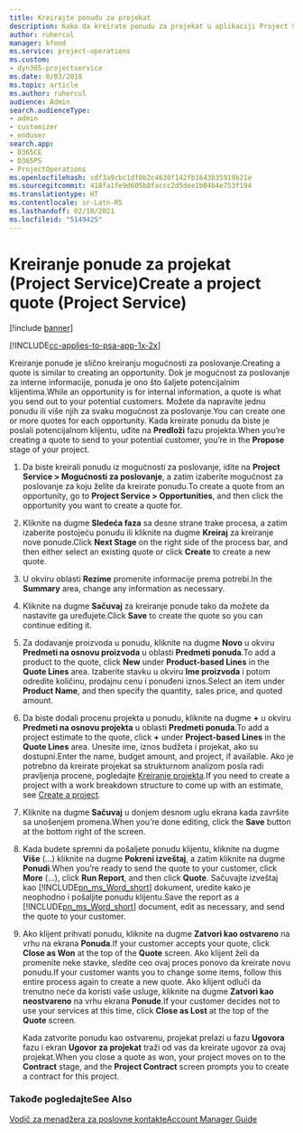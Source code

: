 ```yaml
---
title: Kreirajte ponudu za projekat
description: Kako da kreirate ponudu za projekat u aplikaciji Project Service
author: ruhercul
manager: kfend
ms.service: project-operations
ms.custom:
- dyn365-projectservice
ms.date: 8/03/2018
ms.topic: article
ms.author: ruhercul
audience: Admin
search.audienceType:
- admin
- customizer
- enduser
search.app:
- D365CE
- D365PS
- ProjectOperations
ms.openlocfilehash: cdf3a9cbc1df0b2c4630f142fb1643b35919b21e
ms.sourcegitcommit: 418fa1fe9d605b8faccc2d5dee1b04b4e753f194
ms.translationtype: HT
ms.contentlocale: sr-Latn-RS
ms.lasthandoff: 02/10/2021
ms.locfileid: "5149425"
---
```

# <a name="create-a-project-quote-project-service"></a><span data-ttu-id="54152-103">Kreiranje ponude za projekat (Project Service)</span><span class="sxs-lookup"><span data-stu-id="54152-103">Create a project quote (Project Service)</span></span>

[!include [banner](../includes/psa-now-project-operations.md)]

[!INCLUDE[cc-applies-to-psa-app-1x-2x](../includes/cc-applies-to-psa-app-1x-2x.md)]

<span data-ttu-id="54152-104">Kreiranje ponude je slično kreiranju mogućnosti za poslovanje.</span><span class="sxs-lookup"><span data-stu-id="54152-104">Creating a quote is similar to creating an opportunity.</span></span> <span data-ttu-id="54152-105">Dok je mogućnost za poslovanje za interne informacije, ponuda je ono što šaljete potencijalnim klijentima.</span><span class="sxs-lookup"><span data-stu-id="54152-105">While an opportunity is for internal information, a quote is what you send out to your potential customers.</span></span> <span data-ttu-id="54152-106">Možete da napravite jednu ponudu ili više njih za svaku mogućnost za poslovanje.</span><span class="sxs-lookup"><span data-stu-id="54152-106">You can create one or more quotes for each opportunity.</span></span> <span data-ttu-id="54152-107">Kada kreirate ponudu da biste je poslali potencijalnom klijentu, uđite na **Predloži** fazu projekta.</span><span class="sxs-lookup"><span data-stu-id="54152-107">When you’re creating a quote to send to your potential customer, you’re in the **Propose** stage of your project.</span></span>  
  
1. <span data-ttu-id="54152-108">Da biste kreirali ponudu iz mogućnosti za poslovanje, idite na **Project Service > Mogućnosti za poslovanje**, a zatim izaberite mogućnost za poslovanje za koju želite da kreirate ponudu.</span><span class="sxs-lookup"><span data-stu-id="54152-108">To create a quote from an opportunity, go to **Project Service > Opportunities**, and then click the opportunity you want to create a quote for.</span></span>  
  
2. <span data-ttu-id="54152-109">Kliknite na dugme **Sledeća faza** sa desne strane trake procesa, a zatim izaberite postojeću ponudu ili kliknite na dugme **Kreiraj** za kreiranje nove ponude.</span><span class="sxs-lookup"><span data-stu-id="54152-109">Click **Next Stage** on the right side of the process bar, and then either select an existing quote or click **Create** to create a new quote.</span></span>  
  
3. <span data-ttu-id="54152-110">U okviru oblasti **Rezime** promenite informacije prema potrebi.</span><span class="sxs-lookup"><span data-stu-id="54152-110">In the **Summary** area, change any information as necessary.</span></span>  
  
4. <span data-ttu-id="54152-111">Kliknite na dugme **Sačuvaj** za kreiranje ponude tako da možete da nastavite ga uređujete.</span><span class="sxs-lookup"><span data-stu-id="54152-111">Click **Save** to create the quote so you can continue editing it.</span></span>  
  
5. <span data-ttu-id="54152-112">Za dodavanje proizvoda u ponudu, kliknite na dugme **Novo** u okviru **Predmeti na osnovu proizvoda** u oblasti **Predmeti ponuda**.</span><span class="sxs-lookup"><span data-stu-id="54152-112">To add a product to the quote, click **New** under **Product-based Lines** in the **Quote Lines** area.</span></span> <span data-ttu-id="54152-113">Izaberite stavku u okviru **Ime proizvoda** i potom odredite količinu, prodajnu cenu i ponuđeni iznos.</span><span class="sxs-lookup"><span data-stu-id="54152-113">Select an item under **Product Name**, and then specify the quantity, sales price, and quoted amount.</span></span>  
  
6. <span data-ttu-id="54152-114">Da biste dodali procenu projekta u ponudu, kliknite na dugme **+** u okviru **Predmeti na osnovu projekta** u oblasti **Predmeti ponuda**.</span><span class="sxs-lookup"><span data-stu-id="54152-114">To add a project estimate to the quote, click **+** under **Project-based Lines** in the **Quote Lines** area.</span></span> <span data-ttu-id="54152-115">Unesite ime, iznos budžeta i projekat, ako su dostupni.</span><span class="sxs-lookup"><span data-stu-id="54152-115">Enter the name, budget amount, and project, if available.</span></span> <span data-ttu-id="54152-116">Ako je potrebno da kreirate projekat sa strukturnom analizom posla radi pravljenja procene, pogledajte [Kreiranje projekta](../psa/create-project.md).</span><span class="sxs-lookup"><span data-stu-id="54152-116">If you need to create a project with a work breakdown structure to come up with an estimate, see [Create a project](../psa/create-project.md).</span></span>  
  
7. <span data-ttu-id="54152-117">Kliknite na dugme **Sačuvaj** u donjem desnom uglu ekrana kada završite sa unošenjem promena.</span><span class="sxs-lookup"><span data-stu-id="54152-117">When you’re done editing, click the **Save** button at the bottom right of the screen.</span></span>  
  
8. <span data-ttu-id="54152-118">Kada budete spremni da pošaljete ponudu klijentu, kliknite na dugme **Više** (...) kliknite na dugme **Pokreni izveštaj**, a zatim kliknite na dugme **Ponudi**.</span><span class="sxs-lookup"><span data-stu-id="54152-118">When you’re ready to send the quote to your customer, click **More** (…), click **Run Report**, and then click **Quote**.</span></span> <span data-ttu-id="54152-119">Sačuvajte izveštaj kao [!INCLUDE[pn_ms_Word_short](../includes/pn-ms-word-short.md)] dokument, uredite kako je neophodno i pošaljite ponudu klijentu.</span><span class="sxs-lookup"><span data-stu-id="54152-119">Save the report as a [!INCLUDE[pn_ms_Word_short](../includes/pn-ms-word-short.md)] document, edit as necessary, and send the quote to your customer.</span></span>  
  
9. <span data-ttu-id="54152-120">Ako klijent prihvati ponudu, kliknite na dugme **Zatvori kao ostvareno** na vrhu na ekrana **Ponuda**.</span><span class="sxs-lookup"><span data-stu-id="54152-120">If your customer accepts your quote, click **Close as Won** at the top of the **Quote** screen.</span></span> <span data-ttu-id="54152-121">Ako klijent želi da promenite neke stavke, sledite ceo ovaj proces ponovo da kreirate novu ponudu.</span><span class="sxs-lookup"><span data-stu-id="54152-121">If your customer wants you to change some items, follow this entire process again to create a new quote.</span></span> <span data-ttu-id="54152-122">Ako klijent odluči da trenutno neće da koristi vaše usluge, kliknite na dugme **Zatvori kao neostvareno** na vrhu ekrana **Ponude**.</span><span class="sxs-lookup"><span data-stu-id="54152-122">If your customer decides not to use your services at this time, click **Close as Lost** at the top of the **Quote** screen.</span></span>  
  
   <span data-ttu-id="54152-123">Kada zatvorite ponudu kao ostvarenu, projekat prelazi u fazu **Ugovora** fazu i ekran **Ugovor za projekat** traži od vas da kreirate ugovor za ovaj projekat.</span><span class="sxs-lookup"><span data-stu-id="54152-123">When you close a quote as won, your project moves on to the **Contract** stage, and the **Project Contract** screen prompts you to create a contract for this project.</span></span>  
  
### <a name="see-also"></a><span data-ttu-id="54152-124">Takođe pogledajte</span><span class="sxs-lookup"><span data-stu-id="54152-124">See Also</span></span>  
 [<span data-ttu-id="54152-125">Vodič za menadžera za poslovne kontakte</span><span class="sxs-lookup"><span data-stu-id="54152-125">Account Manager Guide</span></span>](../psa/account-manager-guide.md)
